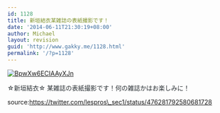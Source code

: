 ```yaml
---
id: 1128
title: 新垣結衣某雑誌の表紙撮影です！
date: '2014-06-11T21:30:19+08:00'
author: Michael
layout: revision
guid: 'http://www.gakky.me/1128.html'
permalink: '/?p=1128'
---
```


[![BpwXw6ECIAAyXJn](http://www.yui-aragaki.org/wp-content/uploads/2014/06/BpwXw6ECIAAyXJn.jpg)](http://www.yui-aragaki.org/wp-content/uploads/2014/06/BpwXw6ECIAAyXJn.jpg)

<span style="color: #292f33;">☆新垣結衣☆ 某雑誌の表紙撮影です！何の雑誌かはお楽しみに！</span>

source:https://twitter.com/lespros\_sec1/status/476281792580681728